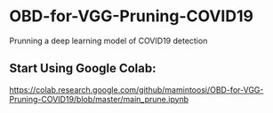 # OBD-for-VGG-Pruning-COVID19
 Prunning a deep learning model of COVID19 detection

## Start Using Google Colab:

https://colab.research.google.com/github/mamintoosi/OBD-for-VGG-Pruning-COVID19/blob/master/main_prune.ipynb